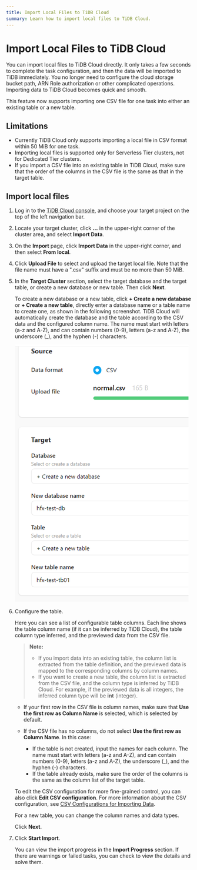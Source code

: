 ```yaml
---
title: Import Local Files to TiDB Cloud
summary: Learn how to import local files to TiDB Cloud.
---
```


# Import Local Files to TiDB Cloud

You can import local files to TiDB Cloud directly. It only takes a few seconds to complete the task configuration, and then the data will be imported to TiDB immediately. You no longer need to configure the cloud storage bucket path, ARN Role authorization or other complicated operations. Importing data to TiDB Cloud becomes quick and smooth.

This feature now supports importing one CSV file for one task into either an existing table or a new table.

## Limitations

- Currently TiDB Cloud only supports importing a local file in CSV format within 50 MiB for one task.
- Importing local files is supported only for Serverless Tier clusters, not for Dedicated Tier clusters.
- If you import a CSV file into an existing table in TiDB Cloud, make sure that the order of the columns in the CSV file is the same as that in the target table.

## Import local files

1. Log in to the [TiDB Cloud console](https://tidbcloud.com/console/clusters), and choose your target project on the top of the left navigation bar.

2. Locate your target cluster, click **...** in the upper-right corner of the cluster area, and select **Import Data**.

3. On the **Import** page, click **Import Data** in the upper-right corner, and then select **From local**.

4. Click **Upload File** to select and upload the target local file. Note that the file name must have a ".csv" suffix and must be no more than 50 MiB.

5. In the **Target Cluster** section, select the target database and the target table, or create a new database or new table. Then click **Next**.

    To create a new database or a new table, click **+ Create a new database** or **+ Create a new table**, directly enter a database name or a table name to create one, as shown in the following screenshot. TiDB Cloud will automatically create the database and the table according to the CSV data and the configured column name. The name must start with letters (a-z and A-Z), and can contain numbers (0-9), letters (a-z and A-Z), the underscore (_), and the hyphen (-) characters.

    ![Upload local files](/media/tidb-cloud/tidb-cloud-upload-local-files.png)

6. Configure the table.

    Here you can see a list of configurable table columns. Each line shows the table column name (if it can be inferred by TiDB Cloud), the table column type inferred, and the previewed data from the CSV file.

    > **Note:**
    >
    > - If you import data into an existing table, the column list is extracted from the table definition, and the previewed data is mapped to the corresponding columns by column names.
    > - If you want to create a new table, the column list is extracted from the CSV file, and the column type is inferred by TiDB Cloud. For example, if the previewed data is all integers, the inferred column type will be **int** (integer).

    - If your first row in the CSV file is column names, make sure that **Use the first row as Column Name** is selected, which is selected by default.

    - If the CSV file has no columns, do not select **Use the first row as Column Name**. In this case:
        * If the table is not created, input the names for each column. The name must start with letters (a-z and A-Z), and can contain numbers (0-9), letters (a-z and A-Z), the underscore (_), and the hyphen (-) characters.
        * If the table already exists, make sure the order of the columns is the same as the column list of the target table.

    To edit the CSV configuration for more fine-grained control, you can also click **Edit CSV configuration**. For more information about the CSV configuration, see [CSV Configurations for Importing Data](/tidb-cloud/csv-config-for-import-data.md).

    For a new table, you can change the column names and data types.

    Click **Next**.

7. Click **Start Import**.

    You can view the import progress in the **Import Progress** section. If there are warnings or failed tasks, you can check to view the details and solve them.
